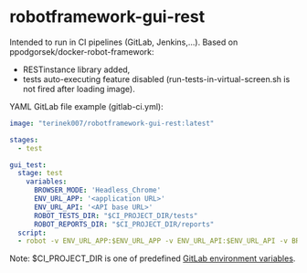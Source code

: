 # robotframework-gui-rest

Intended to run in CI pipelines (GitLab, Jenkins,...). Based on ppodgorsek/docker-robot-framework:
- RESTinstance library added,
- tests auto-executing feature disabled (run-tests-in-virtual-screen.sh is not fired after loading image).

YAML GitLab file example (gitlab-ci.yml):
``` yaml
image: "terinek007/robotframework-gui-rest:latest"

stages:
  - test

gui_test:
  stage: test
    variables:
      BROWSER_MODE: 'Headless_Chrome'
      ENV_URL_APP: '<application URL>'
      ENV_URL_API: '<API base URL>'
      ROBOT_TESTS_DIR: "$CI_PROJECT_DIR/tests"
      ROBOT_REPORTS_DIR: "$CI_PROJECT_DIR/reports"
  script:
  - robot -v ENV_URL_APP:$ENV_URL_APP -v ENV_URL_API:$ENV_URL_API -v BROWSER_MODE:$BROWSER_MODE --escape space:_ --outputDir $ROBOT_REPORTS_DIR $ROBOT_TESTS_DIR
```
Note: $CI_PROJECT_DIR is one of predefined [GitLab environment variables](https://docs.gitlab.com/ee/ci/variables/predefined_variables.html).
